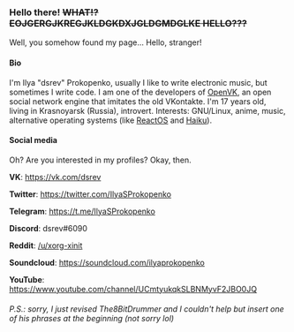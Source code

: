 ### Hello there! ~~WHAT!? EOJGERGJKREGJKLDGKDXJGLDGMDGLKE HELLO???~~

Well, you somehow found my page... Hello, stranger!

#### Bio

I'm Ilya "dsrev" Prokopenko, usually I like to write electronic music, but sometimes I write code. I am one of the developers of [OpenVK](https://github.com/openvk/openvk), an open social network engine that imitates the old VKontakte. I'm 17 years old, living in Krasnoyarsk (Russia), introvert. Interests: GNU/Linux, anime, music, alternative operating systems (like [ReactOS](https://github.com/reactos/reactos) and [Haiku](https://www.haiku-os.org/)).

#### Social media

Oh? Are you interested in my profiles? Okay, then.

**VK**: https://vk.com/dsrev

**Twitter**: https://twitter.com/IlyaSProkopenko

**Telegram**: https://t.me/IlyaSProkopenko

**Discord**: dsrev#6090

**Reddit**: [/u/xorg-xinit](https://reddit.com/u/xorg-xinit/)

**Soundcloud**: https://soundcloud.com/ilyaprokopenko

**YouTube**: https://www.youtube.com/channel/UCmtyukqkSLBNMyvF2JBO0JQ

###### P.S.: sorry, I just revised The8BitDrummer and I couldn't help but insert one of his phrases at the beginning (not sorry lol)
